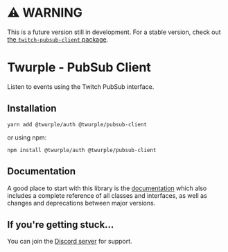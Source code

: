 # ⚠ WARNING

This is a future version still in development. For a stable version, check out [the `twitch-pubsub-client` package](https://www.npmjs.com/package/twitch-pubsub-client).

# Twurple - PubSub Client

Listen to events using the Twitch PubSub interface.

## Installation

	yarn add @twurple/auth @twurple/pubsub-client

or using npm:

	npm install @twurple/auth @twurple/pubsub-client

## Documentation

A good place to start with this library is the [documentation](https://twurple.js.org)
which also includes a complete reference of all classes and interfaces, as well as changes and deprecations between major versions.

## If you're getting stuck...

You can join the [Discord server](https://discord.gg/b9ZqMfz) for support.

